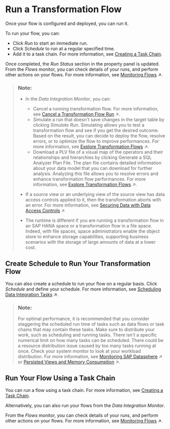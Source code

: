 <!-- loio5bb211a988b14d4b842644bb95fdf255 -->

# Run a Transformation Flow

Once your flow is configured and deployed, you can run it.

To run your flow, you can:

-   Click *Run* to start an immediate run.
-   Click *Schedule* to run at a regular specified time.
-   Add it to a task chain. For more information, see [Creating a Task Chain](Acquiring-and-Preparing-Data-in-the-Data-Builder/creating-a-task-chain-d1afbc2.md).

Once completed, the *Run Status* section in the property panel is updated. From the *Flows* monitor, you can check details of your runs, and perform other actions on your flows. For more information, see [Monitoring Flows](https://help.sap.com/viewer/9f36ca35bc6145e4acdef6b4d852d560/DEV_CURRENT/en-US/b661ea0766a24c7d839df950330a89fd.html "In the Flows monitor, you can find all the deployed flows per space.") :arrow_upper_right:. 

> ### Note:  
> -   In the *Data Integration Monitor*, you can:
>     -   Cancel a running transformation flow. For more information, see [Cancel a Transformation Flow Run](https://help.sap.com/viewer/9f36ca35bc6145e4acdef6b4d852d560/DEV_CURRENT/en-US/ab885f05210f4a52aebe8306c8cad083.html "You want to cancel a transformation flow that is running.") :arrow_upper_right:.
>     -   Simulate a run that doesn't save changes in the target table by clicking *Simulate Run*. Simulating allows you to test a transformation flow and see if you get the desired outcome. Based on the result, you can decide to deploy the flow, resolve errors, or to optimize the flow to improve performances. For more information, see [Explore Transformation Flows](https://help.sap.com/viewer/9f36ca35bc6145e4acdef6b4d852d560/DEV_CURRENT/en-US/7588192bf4cd4e3db43704239ba4d366.html "Use Run with Settings to explore graphical or SQL views and the entities they consume in a transformation flow.") :arrow_upper_right:.
>     -   Download a PLV file of a visual map of the operators and their relationships and hierarchies by clicking Generate a SQL Analyzer Plan File. The plan file contains detailed information about your data model that you can download for further analysis. Analyzing this file allows you to resolve errors and enhance transformation flow performances. For more information, see [Explore Transformation Flows](https://help.sap.com/viewer/9f36ca35bc6145e4acdef6b4d852d560/DEV_CURRENT/en-US/7588192bf4cd4e3db43704239ba4d366.html "Use Run with Settings to explore graphical or SQL views and the entities they consume in a transformation flow.") :arrow_upper_right:.
> 
> -   If a source view or an underlying view of the source view has data access controls applied to it, then the transformation aborts with an error. For more information, see [Securing Data with Data Access Controls](https://help.sap.com/viewer/9f36ca35bc6145e4acdef6b4d852d560/DEV_CURRENT/en-US/a032e51c730147c7a1fcac125b4cfe14.html "Users with a space administrator role can create data access controls to allow modelers to apply row-level security to Data Builder and Business Builder objects. Once a data access control is applied to an object, any user viewing its data either directly or via an object using it as a source, will see only those records they are authorized to view, based on the specified criteria.") :arrow_upper_right:
> -   The runtime is different if you are running a transformation flow in an SAP HANA space or a transformation flow in a file space. Indeed, with file spaces, space administrators enable the object store to enhance storage capabilities, supporting business scenarios with the storage of large amounts of data at a lower cost.



<a name="loio5bb211a988b14d4b842644bb95fdf255__section_j1g_j2z_dgc"/>

## Create Schedule to Run Your Transformation Flow

You can also create a schedule to run your flow on a regular basis. Click *Schedule* and define your schedule. For more information, see [Scheduling Data Integration Tasks](https://help.sap.com/viewer/9f36ca35bc6145e4acdef6b4d852d560/DEV_CURRENT/en-US/7fa07621d9c0452a978cb2cc8e4cd2b1.html "Schedule data integration tasks to run periodically at a specified date or time.") :arrow_upper_right:.

> ### Note:  
> For optimal performance, it is recommended that you consider staggering the scheduled run time of tasks such as data flows or task chains that may contain these tasks. Make sure to distribute your work, such as scheduling and running tasks. There isn't a specific numerical limit on how many tasks can be scheduled. There could be a resource distribution issue caused by too many tasks running at once. Check your system monitor to look at your workload distribution. For more information, see [Monitoring SAP Datasphere](https://help.sap.com/viewer/935116dd7c324355803d4b85809cec97/DEV_CURRENT/en-US/28910cded17a42a0bf16225309cb8bf6.html "Users with an administrator role have access to various monitoring logs and views and can, if necessary, create database analysis users to help troubleshoot issues.") :arrow_upper_right: or [Persisted Views and Memory Consumption](https://help.sap.com/viewer/9f36ca35bc6145e4acdef6b4d852d560/DEV_CURRENT/en-US/e3d04951a4a344c28b25b2b1b13bf3d8.html "You want to persist a complex view and consider how it affects the memory consumption.") :arrow_upper_right:.



## Run Your Flow Using a Task Chain

You can run a flow using a task chain. For more information, see [Creating a Task Chain](Acquiring-and-Preparing-Data-in-the-Data-Builder/creating-a-task-chain-d1afbc2.md).

Alternatively, you can also run your flows from the *Data Integration Monitor*.

From the *Flows* monitor, you can check details of your runs, and perform other actions on your flows. For more information, see [Monitoring Flows](https://help.sap.com/viewer/9f36ca35bc6145e4acdef6b4d852d560/DEV_CURRENT/en-US/b661ea0766a24c7d839df950330a89fd.html "In the Flows monitor, you can find all the deployed flows per space.") :arrow_upper_right:.

